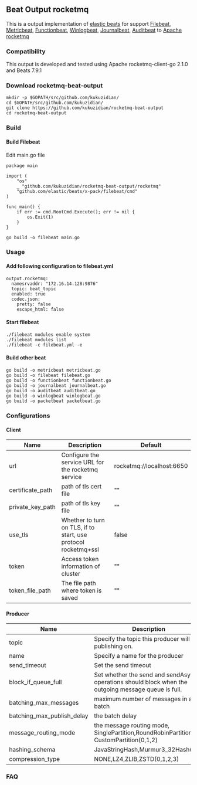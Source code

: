 ## Beat Output rocketmq

This is a output implementation of [elastic beats](https://github.com/elastic/beats) for support [Filebeat](https://github.com/elastic/beats/tree/master/filebeat), [Metricbeat](https://github.com/elastic/beats/tree/master/metricbeat), [Functionbeat](https://github.com/elastic/beats/tree/master/x-pack/functionbeat), [Winlogbeat](https://github.com/elastic/beats/tree/master/winlogbeat), [Journalbeat](https://github.com/elastic/beats/tree/master/journalbeat), [Auditbeat](https://github.com/elastic/beats/tree/master/auditbeat) to [Apache rocketmq](https://github.com/apache/rocketmq)

### Compatibility
This output is developed and tested using Apache rocketmq-client-go  2.1.0 and Beats 7.9.1

### Download rocketmq-beat-output

```
mkdir -p $GOPATH/src/github.com/kukuzidian/
cd $GOPATH/src/github.com/kukuzidian/
git clone https://github.com/kukuzidian/rocketmq-beat-output
cd rocketmq-beat-output
```

### Build

#### Build Filebeat

Edit main.go file

```
package main

import (
    "os"
    _ "github.com/kukuzidian/rocketmq-beat-output/rocketmq"
    "github.com/elastic/beats/x-pack/filebeat/cmd"
)

func main() {
    if err := cmd.RootCmd.Execute(); err != nil {
        os.Exit(1)
    }
}
```

```
go build -o filebeat main.go
```

### Usage

#### Add following configuration to filebeat.yml
```
output.rocketmq:
  namesrvaddr: "172.16.14.128:9876"
  topic: beat_topic
  enabled: true
  codec.json:
    pretty: false
    escape_html: false
```
#### Start filebeat
```
./filebeat modules enable system
./filebeat modules list
./filebeat -c filebeat.yml -e
```

#### Build other beat

```
go build -o metricbeat metricbeat.go
go build -o filebeat filebeat.go
go build -o functionbeat functionbeat.go
go build -o journalbeat journalbeat.go
go build -o auditbeat auditbeat.go
go build -o winlogbeat winlogbeat.go
go build -o packetbeat packetbeat.go
```

### Configurations

#### Client
|Name|Description|Default|
|---|---|---|
|url| Configure the service URL for the rocketmq service |rocketmq://localhost:6650|
|certificate_path| path of tls cert file |""|
|private_key_path| path of tls key file |""|
|use_tls| Whether to turn on TLS, if to start, use protocol rocketmq+ssl |false|
|token| Access token information of cluster | "" |
|token_file_path| The file path where token is saved | "" |


#### Producer
|Name|Description|Default|
|---|---|---|
|topic| Specify the topic this producer will be publishing on. |""|
|name| Specify a name for the producer |""|
|send_timeout| Set the send timeout |30s|
|block_if_queue_full| Set whether the send and sendAsync operations should block when the outgoing message queue is full. |false|
|batching_max_messages| maximum number of messages in a batch |1000|
|batching_max_publish_delay| the batch delay |1ms|
|message_routing_mode| the message routing mode, SinglePartition,RoundRobinPartition, CustomPartition(0,1,2) |1|
|hashing_schema| JavaStringHash,Murmur3_32Hash(0,1) |0|
|compression_type| NONE,LZ4,ZLIB,ZSTD(0,1,2,3) |0|

### FAQ

